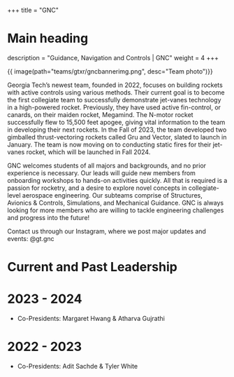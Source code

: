 +++
title = "GNC"
# Main heading
description = "Guidance, Navigation and Controls | GNC"
weight = 4
+++

{{ image(path="teams/gtxr/gncbannerimg.png", desc="Team photo")}}
<!-- # Specialized Rocket Research! -->

Georgia Tech’s newest team, founded in 2022, focuses on building rockets with active controls using various methods. Their current goal is to become the first collegiate team to successfully demonstrate jet-vanes technology in a high-powered rocket. Previously, they have used active fin-control, or canards, on their maiden rocket, Megamind. The N-motor rocket successfully flew to 15,500 feet apogee, giving vital information to the team in developing their next rockets. In the Fall of 2023, the team developed two gimballed thrust-vectoring rockets called Gru and Vector, slated to launch in January. The team is now moving on to conducting static fires for their jet-vanes rocket, which will be launched in Fall 2024. 

GNC welcomes students of all majors and backgrounds, and no prior experience is necessary. Our leads will guide new members from onboarding workshops to hands-on activities quickly. All that is required is a passion for rocketry, and a desire to explore novel concepts in collegiate-level aerospace engineering. Our subteams comprise of Structures, Avionics & Controls, Simulations, and Mechanical Guidance. GNC is always looking for more members who are willing to tackle engineering challenges and progress into the future!

Contact us through our Instagram, where we post major updates and events: @gt.gnc

# Current and Past Leadership
# 2023 - 2024
- Co-Presidents: Margaret Hwang & Atharva Gujrathi
# 2022 - 2023
- Co-Presidents: Adit Sachde & Tyler White